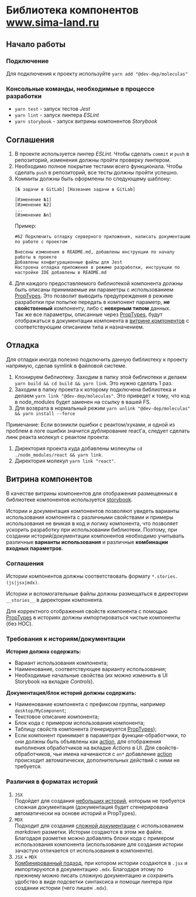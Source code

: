 # Библиотека компонентов www.sima-land.ru

## Начало работы

### Подключение

Для подключения к проекту используйте ```yarn add "@dev-dep/moleculas"```

### Консольные команды, необходимые в процессе разработки

* ```yarn test``` - запуск тестов *Jest*
* ```yarn lint``` - запуск линтера *ESLint*
* ```yarn storybook``` - запуск витрины компонентов *Storybook*

## Соглашения
1. В проекте используется линтер *ESLint*. Чтобы сделать ```commit``` и ```push``` в репозиторий, изменения должны пройти проверку линтером.
2. Необходимо полное покрытие тестами всего функционала. Чтобы сделать ```push``` в репозиторий, все тесты должны пройти успешно.
3. Коммиты должны быть оформлены по следующему шаблону:
    ```
    [№ задачи в GitLab] [Название задачи в GitLab]
    
    [Изменение №1]
    [Изменение №2]
    ...
    [Изменение №n]
    ```
    Пример:
    ```
    #62 Подключить отладку серверного приложения, написать документацию по работе с проектом
    
    Внесены изменения в README.md, добавлены инструкции по началу работы в проекте
    Добавлены конфигурационные файлы для Jest
    Настроена отладка приложения в режиме разработки, инструкции по настройке IDE добавлены в README.md
    ```
4. Для каждого предоставляемого библиотекой компонента должны быть описаны принимаемые им параметры с использованием [PropTypes](https://www.npmjs.com/package/prop-types).
Это позволит выводить предупреждения в режиме разработки при попытке передать в компонент параметр, **не свойственный** компоненту, либо с **неверным типом** данных.  
Так же все параметры, описанные через [PropTypes](https://www.npmjs.com/package/prop-types), будут отображаться в документации компонента в [витрине компонентов](#витрина-компонентов) с соответствующим описанием типа и назначением.

## Отладка 

Для отладки иногда полезно подключить данную библиотеку к проекту напрямую, сделав symlink в файловой системе.

1. Клонируем библиотеку. Заходим в папку этой библиотеки и делаем ```yarn build && cd build && yarn link```. Это нужно сделать 1 раз.
2. Заходим в папку проекта к которому подключена библиотека и делаем ```yarn link "@dev-dep/moleculas"```. Это 
приведет к тому, что код в node_modules будет заменен на ссылку в вашей FS.
3. Для возврата в нормальный режим  ```yarn unlink "@dev-dep/moleculas" && yarn install --force```

Примечание: Если возникли ошибки с реактом/хуками, и одной из проблем в логе ошибки значится дублирование react'a,
следует сделать линк реакта молекул с реактом проекта:
1. Директория проекта куда добавлены молекулы `cd ./node_modules/react && yarn link`.
2. Директория молекул `yarn link "react"`.

## Витрина компонентов

В качестве витрины компонентов для отображения размещенных в библиотеке компонентов используется
<a href="https://storybook.js.org/">storybook</a>.

Истории и документация компонентов позволяют увидеть варианты использования компонента с различными свойствами и примеры использования не вникая в код и логику компонента, что позволяет ускорить разработку при использовании библиотеки.
Поэтому, при создании историй/документации компонентов необходимо учитывать различные **варианты использования** и различные **комбинации входных параметров**.

### Соглашения
Истории компонентов должны соответствовать формату `*.stories.(js|jsx|mdx)`.
  
Истории и вспомогательные файлы должны размещаться в директории `__stories__` в директории компонента.

Для корректного отображения свойств компонента с помощью [PropTypes](https://www.npmjs.com/package/prop-types) в историях должны импортироваться чистые компоненты (без HOC).
  
### Требования к историям/документации
**История должна содержать:**  
- Вариант использования компонента;
- Наименование, соответствующее варианту использования;
- Необходимые начальные свойства (их можно изменить в UI Storybook на вкладке _Controls_).  
  
**Документация/блок историй должны содержать:**
- Наименование компонента с префиксом группы, например `desktop/MyComponent`;
- Текстовое описание компонента;
- Блок кода с примером использования компонента;
- Таблицу свойств компонента (генерируется [PropTypes](https://www.npmjs.com/package/prop-types));
- Если компонент принимает в параметрах функции-обработчики, то они должны быть объявлены как [action](https://storybook.js.org/docs/react/essentials/actions), для отображения выполнения обработчиков на вкладке _Actions_ в UI.
Для свойств-обработчиков, чьи имена начинаются с `on*` добавление [action](https://storybook.js.org/docs/react/essentials/actions) происходит автоматически, дополнительных действий с ними не требуется.

### Различия в форматах историй
1. `JSX`  
  Подойдет для создания [небольших историй](https://storybook.js.org/docs/react/writing-docs/docs-page), которым не требуется сложная документация (документация будет сгенерирована автоматически на основе историй и PropTypes).
2. `MDX`  
  Подходит для создания [сложной документации](https://storybook.js.org/docs/react/writing-docs/mdx) с использованием _markdown_ разметки.
  Истории создаются в этом же файле. Благодаря разметке можно добавлять блоки кода с примером использования компонента (использование для создания истории зачастую отличается от использования в компоненте).
3. `JSX` + `MDX`  
  [Комбинированный подход](https://github.com/storybookjs/storybook/blob/master/addons/docs/docs/recipes.md#csf-stories-with-mdx-docs), при котором истории создаются в `.jsx` и импортируются в документацию `.mdx`.
  Благодаря этому по прежнему можно писать сложную документацию и сохранить удобство в виде подсветки синтаксиса и помощи линтера при создании истории (чего лишен `.mdx`).


